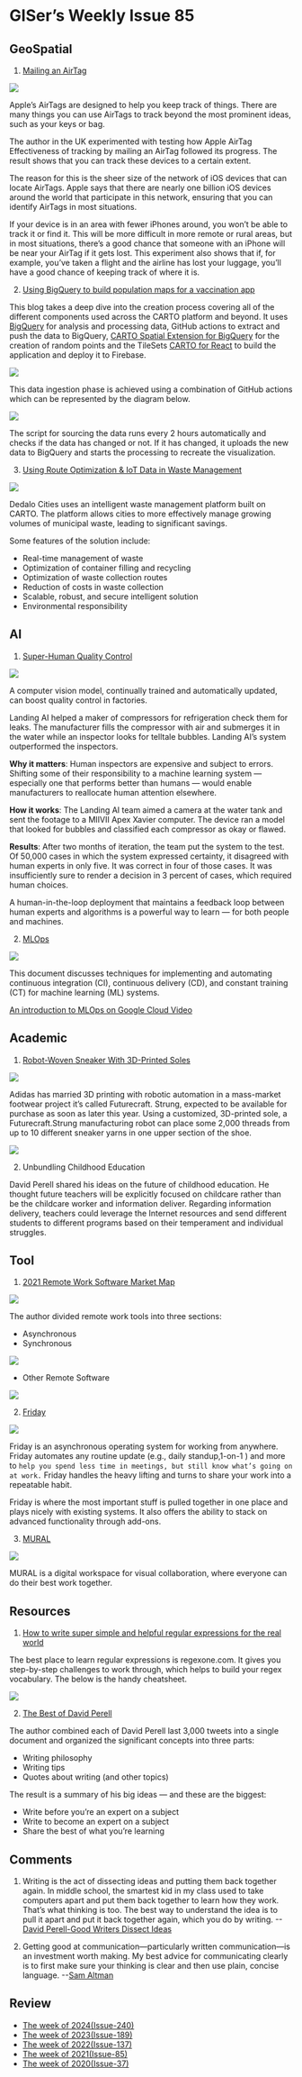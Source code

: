 # GISer’s Weekly Issue 85

## GeoSpatial

1. [Mailing an AirTag](https://www.intego.com/mac-security-blog/i-mailed-an-airtag-and-tracked-its-progress-heres-what-happened/)

![](https://www.intego.com/mac-security-blog/wp-content/uploads/2021/05/heading-north.png)

Apple’s AirTags are designed to help you keep track of things. There are many things you can use AirTags to track beyond the most prominent ideas, such as your keys or bag.

The author in the UK experimented with testing how Apple AirTag Effectiveness of tracking by mailing an AirTag followed its progress. The result shows that you can track these devices to a certain extent.

The reason for this is the sheer size of the network of iOS devices that can locate AirTags. Apple says that there are nearly one billion iOS devices around the world that participate in this network, ensuring that you can identify AirTags in most situations.

If your device is in an area with fewer iPhones around, you won’t be able to track it or find it. This will be more difficult in more remote or rural areas, but in most situations, there’s a good chance that someone with an iPhone will be near your AirTag if it gets lost. This experiment also shows that if, for example, you’ve taken a flight and the airline has lost your luggage, you’ll have a good chance of keeping track of where it is.

2. [Using BigQuery to build population maps for a vaccination app](https://carto.com/blog/how-we-developed-covid-vaccine-cloud-native-spatial-app/)

This blog takes a deep dive into the creation process covering all of the different components used across the CARTO platform and beyond. It uses [BigQuery](https://cloud.google.com/bigquery) for analysis and processing data, GitHub actions to extract and push the data to BigQuery, [CARTO Spatial Extension for BigQuery](https://docs.carto.com/spatial-extension-bq/overview/getting-started/) for the creation of random points and the TileSets
[CARTO for React](https://carto.com/blog/carto-for-react-faster-way-to-develop-spatial-applications/) to build the application and deploy it to Firebase.

![](https://carto.com/blog/img/posts/2021/2021-04-22-how-we-developed-covid-vaccine-cloud-native-spatial-app/header.png)

This data ingestion phase is achieved using a combination of GitHub actions which can be represented by the diagram below.

![](https://carto.com/blog/img/posts/2021/2021-04-22-how-we-developed-covid-vaccine-cloud-native-spatial-app/data-ingestion.png)

The script for sourcing the data runs every 2 hours automatically and checks if the data has changed or not. If it has changed, it uploads the new data to BigQuery and starts the processing to recreate the visualization.

3. [Using Route Optimization & IoT Data in Waste Management](https://carto.com/blog/using-route-optimization-iot-data-in-waste-management/)

![](https://carto.com/blog/img/posts/2021/2021-05-04-using-route-optimization-iot-data-in-waste-management/dedalo-cities-containers.png)

Dedalo Cities uses an intelligent waste management platform built on CARTO. The platform allows cities to more effectively manage growing volumes of municipal waste, leading to significant savings.

Some features of the solution include:

- Real-time management of waste
- Optimization of container filling and recycling
- Optimization of waste collection routes
- Reduction of costs in waste collection
- Scalable, robust, and secure intelligent solution
- Environmental responsibility

## AI

1. [Super-Human Quality Control](https://www.deeplearning.ai/the-batch/issue-91/)

![](https://info.deeplearning.ai/hs-fs/hubfs/ezgif.com-gif-maker%20-%202021-05-11T175336.819.gif?width=1200&upscale=true&name=ezgif.com-gif-maker%20-%202021-05-11T175336.819.gif)

A computer vision model, continually trained and automatically updated, can boost quality control in factories.

Landing AI helped a maker of compressors for refrigeration check them for leaks. The manufacturer fills the compressor with air and submerges it in the water while an inspector looks for telltale bubbles. Landing AI’s system outperformed the inspectors.

**Why it matters**: Human inspectors are expensive and subject to errors. Shifting some of their responsibility to a machine learning system — especially one that performs better than humans — would enable manufacturers to reallocate human attention elsewhere.

**How it works**: The Landing AI team aimed a camera at the water tank and sent the footage to a MIIVII Apex Xavier computer. The device ran a model that looked for bubbles and classified each compressor as okay or flawed.

**Results**: After two months of iteration, the team put the system to the test. Of 50,000 cases in which the system expressed certainty, it disagreed with human experts in only five. It was correct in four of those cases. It was insufficiently sure to render a decision in 3 percent of cases, which required human choices.

A human-in-the-loop deployment that maintains a feedback loop between human experts and algorithms is a powerful way to learn — for both people and machines.

2. [MLOps](https://cloud.google.com/architecture/mlops-continuous-delivery-and-automation-pipelines-in-machine-learning)

![](https://cloud.google.com/architecture/images/mlops-continuous-delivery-and-automation-pipelines-in-machine-learning-1-elements-of-ml.png)

This document discusses techniques for implementing and automating continuous integration (CI), continuous delivery (CD), and constant training (CT) for machine learning (ML) systems.

[An introduction to MLOps on Google Cloud Video](https://www.youtube.com/watch?v=6gdrwFMaEZ0)

## Academic

1. [Robot-Woven Sneaker With 3D-Printed Soles](https://spectrum.ieee.org/tech-talk/robotics/industrial-robots/adidas-futurecraft-3d-printed-robot-woven-sneaker)

![](https://spectrum.ieee.org/image/Mzc5Njc0MQ.jpeg)

Adidas has married 3D printing with robotic automation in a mass-market footwear project it’s called Futurecraft. Strung, expected to be available for purchase as soon as later this year. Using a customized, 3D-printed sole, a Futurecraft.Strung manufacturing robot can place some 2,000 threads from up to 10 different sneaker yarns in one upper section of the shoe.

![](https://spectrum.ieee.org/image/Mzc5Njc3MQ.jpeg)

2. Unbundling Childhood Education

David Perell shared his ideas on the future of childhood education. He thought future teachers will be explicitly focused on childcare rather than be the childcare worker and information deliver. Regarding information delivery, teachers could leverage the Internet resources and send different students to different programs based on their temperament and individual struggles.

## Tool

1. [2021 Remote Work Software Market Map](https://friday.app/remote-work/market-map)

![](https://friday.app/_next/image?url=https%3A%2F%2Fimages.prismic.io%2Ffriday-marketing%2Fa5b069db-1f3a-4613-a99e-3072f1d4c4ca_Remote_Map-1-Asynchronous%2BTools.png%3Fauto%3Dcompress%2Cformat&w=3840&q=75)

The author divided remote work tools into three sections:

- Asynchronous
- Synchronous

![](https://friday.app/_next/image?url=https%3A%2F%2Fimages.prismic.io%2Ffriday-marketing%2F071ca4ad-ba76-4afd-abf6-cbf8c12815f7_Remote-Map-2-Synchronous%2BTools.png%3Fauto%3Dcompress%2Cformat&w=1920&q=75)

- Other Remote Software

![](https://friday.app/_next/image?url=https%3A%2F%2Fimages.prismic.io%2Ffriday-marketing%2F3045e46e-4768-445d-a252-fce03f3cb6f3_Remote_Map-Other-Tools.png%3Fauto%3Dcompress%2Cformat&w=1920&q=75)

2. [Friday](https://friday.app/templates)

![](https://friday.app/_next/image?url=https%3A%2F%2Fprismic-io.s3.amazonaws.com%2Ffriday-marketing%2Fa89c8c6a-f742-46b0-8f35-99ebc31648e3_Automate%2Bplanning%2Band%2Breflection.png&w=3840&q=75)

Friday is an asynchronous operating system for working from anywhere. Friday automates any routine update (e.g., daily standup,1-on-1 ) and more to `help you spend less time in meetings, but still know what’s going on at work.` Friday handles the heavy lifting and turns to share your work into a repeatable habit.

Friday is where the most important stuff is pulled together in one place and plays nicely with existing systems. It also offers the ability to stack on advanced functionality through add-ons.

3. [MURAL](https://www.mural.co/)

![](https://media2.giphy.com/media/LRg9XJYtASvmpFc27A/giphy.gif?cid=ecf05e47uffhcquzyfvt7qann0v3y2ghvs7mddrl0zm2fumr&rid=giphy.gif&ct=g)

MURAL is a digital workspace for visual collaboration, where everyone can do their best work together.

## Resources

1. [How to write super simple and helpful regular expressions for the real world](https://zellwk.com/blog/simple-real-world-regex/?ck_subscriber_id=170842630)

The best place to learn regular expressions is regexone.com. It gives you step-by-step challenges to work through, which helps to build your regex vocabulary. The below is the handy cheatsheet.

![](https://zellwk.com/images/2021/real-world-regex/regex-cheatsheet.png)

2. [The Best of David Perell](https://letter.substack.com/p/the-best-of-david-perell-big-ideas)

The author combined each of David Perell last 3,000 tweets into a single document and organized the significant concepts into three parts:

- Writing philosophy
- Writing tips
- Quotes about writing (and other topics)

The result is a summary of his big ideas — and these are the biggest:

- Write before you’re an expert on a subject
- Write to become an expert on a subject
- Share the best of what you’re learning

## Comments

1. Writing is the act of dissecting ideas and putting them back together again.
   In middle school, the smartest kid in my class used to take computers apart and put them back together to learn how they work. That’s what thinking is too. The best way to understand the idea is to pull it apart and put it back together again, which you do by writing.
   --[David Perell-​Good Writers Dissect Ideas](https://perell.com/monday-musings/)

2. Getting good at communication—particularly written communication—is an investment worth making. My best advice for communicating clearly is to first make sure your thinking is clear and then use plain, concise language.
   --[Sam Altman](https://letter.substack.com/p/the-best-of-david-perell-big-ideas)

## Review

- [The week of 2024(Issue-240)](../2024/issue-240.md)
- [The week of 2023(Issue-189)](../2023/issue-189.md)
- [The week of 2022(Issue-137)](../2022/issue-137.md)
- [The week of 2021(Issue-85)](../2021/issue-85.md)
- [The week of 2020(Issue-37)](../2020/issue-37.md)
